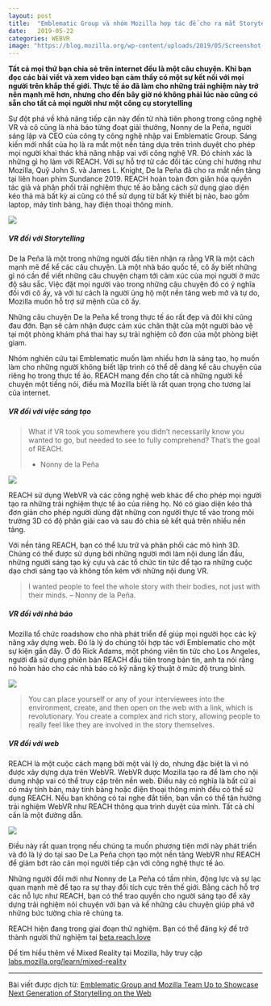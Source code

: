 ```yaml
---
layout: post
title:  "Emblematic Group và nhóm Mozilla hợp tác để cho ra mắt Storytelling thế hệ tiếp theo trên Web"
date:   2019-05-22
categories: WEBVR
image: "https://blog.mozilla.org/wp-content/uploads/2019/05/Screenshot-2019-05-22-14.19.24-1400x770.png"
---
```


**Tất cả mọi thứ bạn chia sẻ trên internet đều là một câu chuyện. Khi bạn đọc các bài viết và xem video bạn cảm thấy có một sự kết nối với mọi người trên khắp thế giới. Thực tế ảo đã làm cho những trải nghiệm này trở nên mạnh mẽ hơn, nhưng cho đến bây giờ nó không phải lúc nào cũng có sẵn cho tất cả mọi người như một công cụ storytelling**

Sự đột phá về khả năng tiếp cận này đến từ nhà tiên phong trong công nghệ VR và cô cũng là nhà báo từng đoạt giải thưởng, Nonny de la Peña, người sáng lập và CEO của công ty công nghệ nhập vai Emblematic Group. Sáng kiến mới nhất của họ là ra mắt một nền tảng dựa trên trình duyệt cho phép mọi người khai thác khả năng nhập vai với công nghệ VR. Đó chính xác là những gì họ làm với REACH. Với sự hỗ trợ từ các đối tác cùng chí hướng như Mozilla, Quỹ John S. và James L. Knight, De la Peña đã cho ra mắt nền tảng tại liên hoan phim Sundance 2019. REACH hoàn toàn đơn giản hóa quyền tác giả và phân phối trải nghiệm thực tế ảo bằng cách sử dụng giao diện kéo thả mà bất kỳ ai cũng có thể sử dụng từ bất kỳ thiết bị nào, bao gồm laptop, máy tính bảng, hay điện thoại thông minh.

<img src="https://ffp4g1ylyit3jdyti1hqcvtb-wpengine.netdna-ssl.com/wp-content/uploads/2019/05/photo.jpg">

##### VR đối với Storytelling

De la Peña là một trong những người đầu tiên nhận ra rằng VR là một cách mạnh mẽ để kể các câu chuyện. Là một nhà báo quốc tế, cô ấy biết những gì nó cần để viết những câu chuyện chạm tới cảm xúc của mọi người ở mức độ sâu sắc. Việc đặt mọi người vào trong những câu chuyện đó có ý nghĩa đối với cô ấy, và với tư cách là người ủng hộ một nền tảng web mở và tự do, Mozilla muốn hỗ trợ sứ mệnh của cô ấy.

Những câu chuyện De la Peña kể trong thực tế áo rất đẹp và đôi khi cũng đau đớn. Bạn sẽ cảm nhận được cảm xúc chân thật của một người bảo vệ tại một phòng khám phá thai hay sự trải nghiệm cô đơn của một phòng biệt giam.

Nhóm nghiên cứu tại Emblematic muốn làm nhiều hơn là sáng tạo, họ muốn làm cho những người không biết lập trình có thể dễ dàng kể câu chuyện của riêng họ trong thực tế ảo. REACH mang đến cho tất cả những người kể chuyện một tiếng nói, điều mà Mozilla biết là rất quan trọng cho tương lai của internet.

##### VR đối với việc sáng tạo

> What if VR took you somewhere you didn’t necessarily know you wanted to go, but needed to see to fully comprehend? That’s the goal of REACH.  
> - Nonny de la Peña

<img src="https://ffp4g1ylyit3jdyti1hqcvtb-wpengine.netdna-ssl.com/wp-content/uploads/2019/05/77489.jpg">

REACH sử dụng WebVR và các công nghệ web khác để cho phép mọi người tạo ra những trải nghiệm thực tế ảo của riêng họ. Nó có giao diện kéo thả đơn giản cho phép người dùng đặt những con người thực tế vào trong môi trường 3D có độ phân giải cao và sau đó chia sẻ kết quả trên nhiều nền tảng.

Với nền tảng REACH, bạn có thể lưu trữ và phân phối các mô hình 3D. Chúng có thể được sử dụng bởi những người mới làm nội dung lần đầu, những người sáng tạo kỳ cựu và các tổ chức tin tức để tạo ra những cuộc dạo chơi sáng tạo và không tốn kém với những nội dung VR.

> I wanted people to feel the whole story with their bodies, not just with their minds.
> – Nonny de la Peña.

##### VR đối với nhà báo

Mozilla tổ chức roadshow cho nhà phát triển để giúp mọi người học các kỹ năng xây dựng web. Đó là lý do chúng tôi hợp tác với Emblematic cho một sự kiện gần đây. Ở đó Rick Adams, một phóng viên tin tức cho Los Angeles, người đã sử dụng phiên bản REACH đầu tiên trong bản tin, anh ta nói rằng nó hoàn hảo cho các nhà báo có kỹ năng kỹ thuật ở mức độ trung bình.

<img src="https://ffp4g1ylyit3jdyti1hqcvtb-wpengine.netdna-ssl.com/wp-content/uploads/2019/05/May-17-2019-14-04-15.gif">

> You can place yourself or any of your interviewees into the environment, create, and then open on the web with a link, which is revolutionary. You create a complex and rich story, allowing people to really feel like they are involved in the story themselves.

##### VR đối với web

REACH là một cuộc cách mạng bởi một vài lý do, nhưng đặc biệt là vì nó được xây dựng dựa trên WebVR. WebVR được Mozilla tạo ra để làm cho nội dung nhập vai có thể truy cập trên nền web. Điều này có nghĩa là bất cứ ai có máy tính bàn, máy tính bảng hoặc điện thoại thông minh đều có thể sử dụng REACH. Nếu bạn không có tai nghe đắt tiền, bạn vẫn có thể tận hưởng trải nghiệm WebVR như REACH thông qua trình duyệt của mình. Tất cả chỉ cần là một đường dẫn.

<img src="https://blog.mozilla.org/wp-content/uploads/2019/05/17921-768x512.jpg">

Điều này rất quan trọng nếu chúng ta muốn phương tiện mới này phát triển và đó là lý do tại sao De La Peña chọn tạo một nền tảng WebVR như REACH để giảm bớt rào cản mọi người tiếp cận với công nghệ thực tế ảo.

Những người đổi mới như Nonny de La Peña có tầm nhìn, động lực và sự lạc quan mạnh mẽ để tạo ra sự thay đổi tích cực trên thế giới. Bằng cách hỗ trợ các nỗ lực như REACH, bạn có thể trao quyền cho người sáng tạo để xây dựng trải nghiệm nói chuyện với bạn và kể những câu chuyện giúp phá vỡ những bức tường chia rẽ chúng ta.

REACH hiện đang trong giai đoạn thử nghiệm. Bạn có thể đăng ký để trở thành người thử nghiệm tại [beta.reach.love](https://beta.reach.love/)

Để tìm hiểu thêm về Mixed Reality tại Mozilla, hãy truy cập [labs.mozilla.org/learn/mixed-reality](https://labs.mozilla.org/learn/mixed-reality)

----

Bài viết được dịch từ: [Emblematic Group and Mozilla Team Up to Showcase Next Generation of Storytelling on the Web](https://blog.mozilla.org/blog/2019/05/22/emblematic-group-and-mozilla-team-up-to-showcase-next-generation-of-storytelling-on-the-web/)